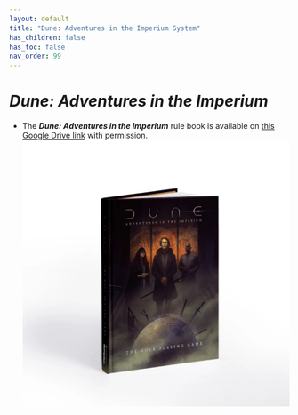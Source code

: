 ```yaml
---
layout: default
title: "Dune: Adventures in the Imperium System"
has_children: false
has_toc: false
nav_order: 99
---
```


# ***Dune: Adventures in the Imperium***

- The ***Dune: Adventures in the Imperium*** rule book is available on [this Google Drive link](https://drive.google.com/file/d/1HIJ-eAKioLQRO0FPb2MuwCNvTLo94OQ1/view?usp=drivesdk) with permission.
![](../imgs/Pasted%20image%2020250531132905.png)